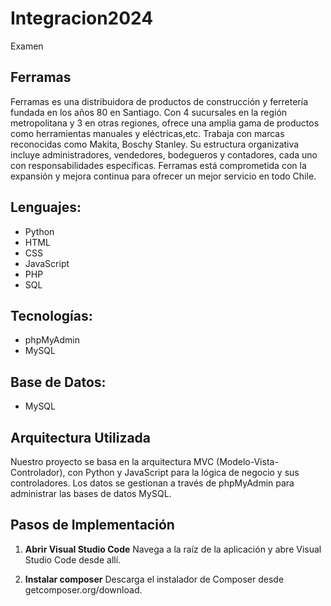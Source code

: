 # Integracion2024
Examen

## Ferramas

Ferramas es una distribuidora de productos de construcción y ferretería fundada en los años 80 en Santiago. 
Con 4 sucursales en la región metropolitana y 3 en otras regiones, ofrece una amplia gama de productos como herramientas manuales y eléctricas,etc. 
Trabaja con marcas reconocidas como Makita, Boschy Stanley. Su estructura organizativa incluye administradores, vendedores, bodegueros y contadores, cada uno con responsabilidades específicas. 
Ferramas está comprometida con la expansión y mejora continua para ofrecer un mejor servicio en todo Chile.



## Lenguajes:
- Python
- HTML
- CSS
- JavaScript
- PHP
- SQL

## Tecnologías:
- phpMyAdmin
- MySQL

## Base de Datos:
- MySQL

## Arquitectura Utilizada
Nuestro proyecto se basa en la arquitectura MVC (Modelo-Vista-Controlador), con Python y JavaScript para la lógica de negocio y sus controladores. Los datos se gestionan a través de phpMyAdmin para administrar las bases de datos MySQL.

## Pasos de Implementación
1. **Abrir Visual Studio Code**
   Navega a la raíz de la aplicación y abre Visual Studio Code desde allí.

2. **Instalar composer**
   Descarga el instalador de Composer desde getcomposer.org/download.
